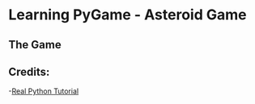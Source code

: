 # Learning PyGame - Asteroid Game

## The Game


## Credits:

-[Real Python Tutorial](https://realpython.com/asteroids-game-python/)







